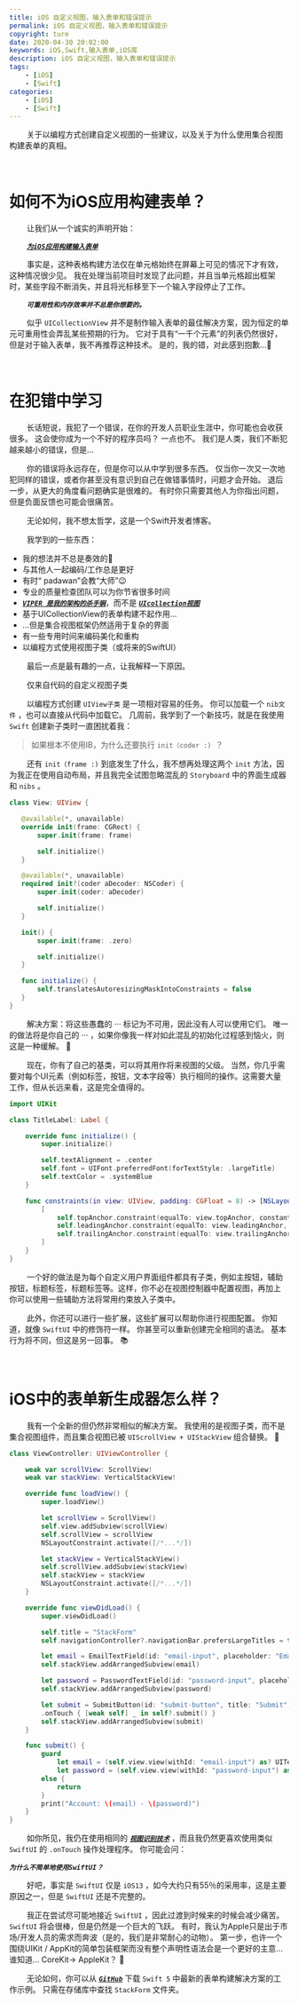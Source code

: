 ```yaml
---
title: iOS 自定义视图，输入表单和错误提示
permalink: iOS 自定义视图，输入表单和错误提示
copyright: ture
date: 2020-04-30 20:02:00
keywords: iOS,Swift,输入表单,iOS库
description: iOS 自定义视图，输入表单和错误提示
tags:
    - [iOS]
    - [Swift]
categories:
    - [iOS]
    - [Swift]
---
```


&nbsp;&nbsp;&nbsp;&nbsp;&nbsp;&nbsp;&nbsp;&nbsp;关于以编程方式创建自定义视图的一些建议，以及关于为什么使用集合视图构建表单的真相。

</br>

# **如何不为iOS应用构建表单？**

&nbsp;&nbsp;&nbsp;&nbsp;&nbsp;&nbsp;&nbsp;&nbsp;让我们从一个诚实的声明开始：

&nbsp;&nbsp;&nbsp;&nbsp;&nbsp;&nbsp;&nbsp;&nbsp;[***```为iOS应用构建输入表单```***](http://www.xuebaonline.com/%E4%B8%BAiOS%E5%BA%94%E7%94%A8%E6%9E%84%E5%BB%BA%E8%BE%93%E5%85%A5%E8%A1%A8%E5%8D%95/ "")

&nbsp;&nbsp;&nbsp;&nbsp;&nbsp;&nbsp;&nbsp;&nbsp;事实是，这种表格构建方法仅在单元格始终在屏幕上可见的情况下才有效，这种情况很少见。 我在处理当前项目时发现了此问题，并且当单元格超出框架时，某些字段不断消失，并且将光标移至下一个输入字段停止了工作。

&nbsp;&nbsp;&nbsp;&nbsp;&nbsp;&nbsp;&nbsp;&nbsp;***```可重用性和内存效率并不总是你想要的。```***

&nbsp;&nbsp;&nbsp;&nbsp;&nbsp;&nbsp;&nbsp;&nbsp;似乎 ```UICollectionView``` 并不是制作输入表单的最佳解决方案，因为恒定的单元可重用性会弄乱某些预期的行为。 它对于具有“一千个元素”的列表仍然很好，但是对于输入表单，我不再推荐这种技术。 是的，我的错，对此感到抱歉...😬

<!-- more -->

</br>

# **在犯错中学习**

&nbsp;&nbsp;&nbsp;&nbsp;&nbsp;&nbsp;&nbsp;&nbsp;长话短说，我犯了一个错误，在你的开发人员职业生涯中，你可能也会收获很多。 这会使你成为一个不好的程序员吗？ 一点也不。 我们是人类，我们不断犯越来越小的错误，但是...

&nbsp;&nbsp;&nbsp;&nbsp;&nbsp;&nbsp;&nbsp;&nbsp;你的错误将永远存在，但是你可以从中学到很多东西。 仅当你一次又一次地犯同样的错误，或者你甚至没有意识到自己在做错事情时，问题才会开始。 退后一步，从更大的角度看问题确实是很难的。 有时你只需要其他人为你指出问题，但是负面反馈也可能会很痛苦。

&nbsp;&nbsp;&nbsp;&nbsp;&nbsp;&nbsp;&nbsp;&nbsp;无论如何，我不想太哲学，这是一个Swift开发者博客。

&nbsp;&nbsp;&nbsp;&nbsp;&nbsp;&nbsp;&nbsp;&nbsp;我学到的一些东西：

+ 我的想法并不总是奏效的🤣
+ 与其他人一起编码/工作总是更好
+ 有时“ padawan”会教“大师”😉
+ 专业的质量检查团队可以为你节省很多时间
+ [***```VIPER 是我的架构的杀手锏```***](http://www.xuebaonline.com/iOS%20VIPER%E6%9E%B6%E6%9E%84%E6%B7%B1%E5%85%A5%E5%AE%9E%E8%B7%B5/ "")，而不是 [***```UIcollection视图```***](http://www.xuebaonline.com/Swift%20UICollectionView%E4%BD%BF%E7%94%A8%E6%8C%87%E5%8D%97/ "")
+ 基于UICollectionView的表单构建不起作用...
+ ...但是集合视图框架仍然适用于复杂的界面
+ 有一些专用时间来编码美化和重构
+ 以编程方式使用视图子类（或将来的SwiftUI）

&nbsp;&nbsp;&nbsp;&nbsp;&nbsp;&nbsp;&nbsp;&nbsp;最后一点是最有趣的一点，让我解释一下原因。

&nbsp;&nbsp;&nbsp;&nbsp;&nbsp;&nbsp;&nbsp;&nbsp;仅来自代码的自定义视图子类


&nbsp;&nbsp;&nbsp;&nbsp;&nbsp;&nbsp;&nbsp;&nbsp;以编程方式创建 ```UIView子类``` 是一项相对容易的任务。 你可以加载一个 ```nib文件``` ，也可以直接从代码中加载它。 几周前，我学到了一个新技巧，就是在我使用 ```Swift``` 创建新子类时一直困扰着我：

 > 如果根本不使用IB，为什么还要执行 ```init（coder :) ```？

 &nbsp;&nbsp;&nbsp;&nbsp;&nbsp;&nbsp;&nbsp;&nbsp;还有 ```init（frame :)``` 到底发生了什么，我不想再处理这两个 ```init``` 方法，因为我正在使用自动布局，并且我完全试图忽略混乱的 ```Storyboard``` 中的界面生成器 和 ```nibs``` 。

 ``` Swift
 class View: UIView {

    @available(*, unavailable)
    override init(frame: CGRect) {
        super.init(frame: frame)

        self.initialize()
    }

    @available(*, unavailable)
    required init?(coder aDecoder: NSCoder) {
        super.init(coder: aDecoder)

        self.initialize()
    }

    init() {
        super.init(frame: .zero)

        self.initialize()
    }

    func initialize() {
        self.translatesAutoresizingMaskIntoConstraints = false
    }
}
```

 &nbsp;&nbsp;&nbsp;&nbsp;&nbsp;&nbsp;&nbsp;&nbsp;解决方案：将这些愚蠢的 ··· 标记为不可用，因此没有人可以使用它们。 唯一的做法将是你自己的 ··· ，如果你像我一样对如此混乱的初始化过程感到恼火，则这是一种缓解。 😤

 &nbsp;&nbsp;&nbsp;&nbsp;&nbsp;&nbsp;&nbsp;&nbsp;现在，你有了自己的基类，可以将其用作将来视图的父级。 当然，你几乎需要对每个UI元素（例如标签，按钮，文本字段等）执行相同的操作。这需要大量工作，但从长远来看，这是完全值得的。

``` Swift
import UIKit

class TitleLabel: Label {

    override func initialize() {
        super.initialize()

        self.textAlignment = .center
        self.font = UIFont.preferredFont(forTextStyle: .largeTitle)
        self.textColor = .systemBlue
    }

    func constraints(in view: UIView, padding: CGFloat = 8) -> [NSLayoutConstraint] {
        [
            self.topAnchor.constraint(equalTo: view.topAnchor, constant: padding),
            self.leadingAnchor.constraint(equalTo: view.leadingAnchor, constant: padding),
            self.trailingAnchor.constraint(equalTo: view.trailingAnchor, constant: -1 * padding),
        ]
    }
}
```

&nbsp;&nbsp;&nbsp;&nbsp;&nbsp;&nbsp;&nbsp;&nbsp;一个好的做法是为每个自定义用户界面组件都具有子类，例如主按钮，辅助按钮，标题标签，标题标签等。这样，你不必在视图控制器中配置视图，再加上 你可以使用一些辅助方法将常用约束放入子类中。

&nbsp;&nbsp;&nbsp;&nbsp;&nbsp;&nbsp;&nbsp;&nbsp;此外，你还可以进行一些扩展，这些扩展可以帮助你进行视图配置。 你知道，就像 ```SwiftUI``` 中的修饰符一样。 你甚至可以重新创建完全相同的语法。 基本行为将不同，但这是另一回事。 📚

</br>

# **iOS中的表单新生成器怎么样？**

 &nbsp;&nbsp;&nbsp;&nbsp;&nbsp;&nbsp;&nbsp;&nbsp;我有一个全新的但仍然非常相似的解决方案。 我使用的是视图子类，而不是集合视图组件，而且集合视图已被 ```UIScrollView + UIStackView``` 组合替换。 🐐

``` Swift
class ViewController: UIViewController {

    weak var scrollView: ScrollView!
    weak var stackView: VerticalStackView!

    override func loadView() {
        super.loadView()

        let scrollView = ScrollView()
        self.view.addSubview(scrollView)
        self.scrollView = scrollView
        NSLayoutConstraint.activate([/*...*/])

        let stackView = VerticalStackView()
        self.scrollView.addSubview(stackView)
        self.stackView = stackView
        NSLayoutConstraint.activate([/*...*/])
    }

    override func viewDidLoad() {
        super.viewDidLoad()

        self.title = "StackForm"
        self.navigationController?.navigationBar.prefersLargeTitles = true

        let email = EmailTextField(id: "email-input", placeholder: "Email")
        self.stackView.addArrangedSubview(email)

        let password = PasswordTextField(id: "password-input", placeholder: "Password")
        self.stackView.addArrangedSubview(password)

        let submit = SubmitButton(id: "submit-button", title: "Submit")
        .onTouch { [weak self] _ in self?.submit() }
        self.stackView.addArrangedSubview(submit)
    }

    func submit() {
        guard
            let email = (self.view.view(withId: "email-input") as? UITextField)?.text,
            let password = (self.view.view(withId: "password-input") as? UITextField)?.text
        else {
            return
        }
        print("Account: \(email) - \(password)")
    }
}
```

&nbsp;&nbsp;&nbsp;&nbsp;&nbsp;&nbsp;&nbsp;&nbsp;如你所见，我仍在使用相同的 [***```视图识别技术```***](http://www.xuebaonline.com/Swift%20%E5%94%AF%E4%B8%80%E8%AF%86%E5%88%AB%E7%9A%84%E8%A7%86%E5%9B%BE/ "") ，而且我仍然更喜欢使用类似 ```SwiftUI``` 的 ```.onTouch``` 操作处理程序。 你可能会问：

***```为什么不简单地使用SwiftUI？```***

&nbsp;&nbsp;&nbsp;&nbsp;&nbsp;&nbsp;&nbsp;&nbsp;好吧，事实是 ```SwiftUI``` 仅是 ```iOS13``` ，如今大约只有55％的采用率，这是主要原因之一，但是 ```SwiftUI``` 还是不完整的。

&nbsp;&nbsp;&nbsp;&nbsp;&nbsp;&nbsp;&nbsp;&nbsp;我正在尝试尽可能地接近 ```SwiftUI``` ，因此过渡到时候来的时候会减少痛苦。  ```SwiftUI``` 将会很棒，但是仍然是一个巨大的飞跃。 有时，我认为Apple只是出于市场/开发人员的需求而奔波（是的，我们是非常耐心的动物）。 第一步，也许一个围绕UIKit / AppKit的简单包装框架而没有整个声明性语法会是一个更好的主意...谁知道... CoreKit-> AppleKit？ 🤔

&nbsp;&nbsp;&nbsp;&nbsp;&nbsp;&nbsp;&nbsp;&nbsp;无论如何，你可以从 [***```GitHub```***](https://github.com/theswiftdev/tutorials "") 下载 ```Swift 5``` 中最新的表单构建解决方案的工作示例。 只需在存储库中查找 ```StackForm``` 文件夹。
